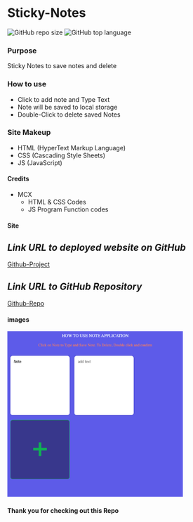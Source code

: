 # Sticky-Notes

![GitHub repo size](https://img.shields.io/github/repo-size/MCXBootCampUMN/Sticky-Notes)
![GitHub top language](https://img.shields.io/github/languages/top/MCXBootCampUMN/Sticky-Notes)

### Purpose

Sticky Notes to save notes and delete   

### How to use

- Click to add note and Type Text
- Note will be saved to local storage 
- Double-Click to delete saved Notes

### Site Makeup

- HTML (HyperText Markup Language)
- CSS (Cascading Style Sheets)
- JS (JavaScript)

#### Credits

- MCX
  - HTML & CSS  Codes
  - JS Program Function codes

#### Site

## **_Link URL to deployed website on GitHub_**
[Github-Project](https://mcxbootcampumn.github.io/Sticky-Notes/)


## **_Link URL to GitHub Repository_**

[Github-Repo](https://github.com/MCXBootCampUMN/Sticky-Notes)

#### images

<img width="400" alt=" 1st Image" src="https://raw.githubusercontent.com/MCXBootCampUMN/Sticky-Notes/main/Notes.png">

#### Thank you for checking out this Repo
